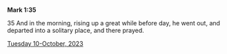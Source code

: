 **Mark 1:35**

35 And in the morning, rising up a great while before day, he went out, and departed into a solitary place, and there prayed.

[Tuesday 10-October, 2023](https://getbible.life/kjv/Mark/1/35)
